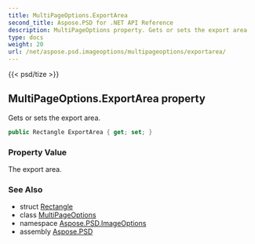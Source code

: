 ```yaml
---
title: MultiPageOptions.ExportArea
second_title: Aspose.PSD for .NET API Reference
description: MultiPageOptions property. Gets or sets the export area
type: docs
weight: 20
url: /net/aspose.psd.imageoptions/multipageoptions/exportarea/
---
```

{{< psd/tize >}}
## MultiPageOptions.ExportArea property

Gets or sets the export area.

```csharp
public Rectangle ExportArea { get; set; }
```

### Property Value

The export area.

### See Also

* struct [Rectangle](../../../aspose.psd/rectangle/)
* class [MultiPageOptions](../)
* namespace [Aspose.PSD.ImageOptions](../../../aspose.psd.imageoptions/)
* assembly [Aspose.PSD](../../../)


